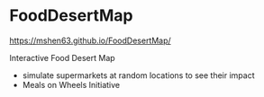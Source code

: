# FoodDesertMap
https://mshen63.github.io/FoodDesertMap/

Interactive Food Desert Map
- simulate supermarkets at random locations to see their impact
- Meals on Wheels Initiative
